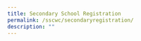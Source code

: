 ```yaml
---
title: Secondary School Registration
permalink: /sscwc/secondaryregistration/
description: ""
---
```

